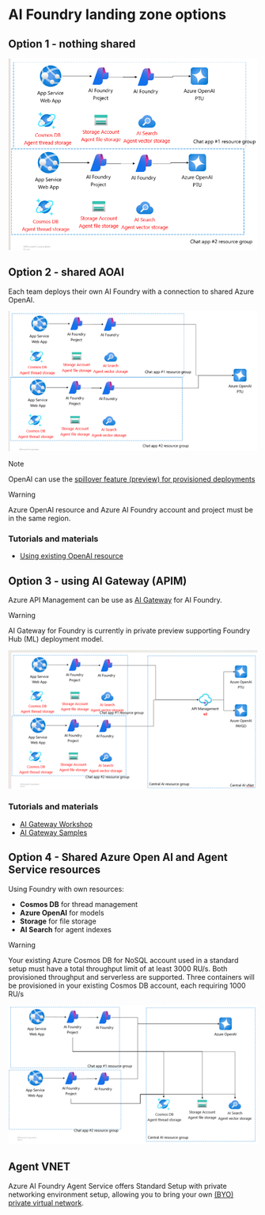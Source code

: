 # AI Foundry landing zone options

## Option 1 - nothing shared
 ![Nothing shared approach](./Resources/1-nothing_shared.png)
 
## Option 2 - shared AOAI

Each team deploys their own AI Foundry with a connection to shared Azure OpenAI.

 ![Shared AOAI](./Resources/2-shared-models.png)

> [!NOTE]
> OpenAI can use the [spillover feature (preview) for provisioned deployments](https://learn.microsoft.com/en-us/azure/ai-services/openai/how-to/spillover-traffic-management
)

> [!WARNING]
> Azure OpenAI resource and Azure AI Foundry account and project must be in the same region.

### Tutorials and materials

* [Using existing OpenAI resource](https://learn.microsoft.com/en-us/azure/ai-foundry/agents/how-to/use-your-own-resources#basic-agent-setup-use-an-existing-azure-openai-resource)

## Option 3 - using AI Gateway (APIM)

Azure API Management can be use as [AI Gateway](https://learn.microsoft.com/en-us/azure/api-management/genai-gateway-capabilities) for AI Foundry.

> [!WARNING]
> AI Gateway for Foundry is currently in private preview supporting Foundry Hub (ML) deployment model.

 ![AI Gateway](./Resources/3-shared-apim.png)

### Tutorials and materials

* [AI Gateway Workshop](https://azure-samples.github.io/AI-Gateway/)
* [AI Gateway Samples](https://github.com/Azure-Samples/ai-gateway)
 
## Option 4 - Shared Azure Open AI and Agent Service resources

Using Foundry with own resources:
 
* **Cosmos DB** for thread management
* **Azure OpenAI** for models
* **Storage** for file storage
* **AI Search** for agent indexes

> [!WARNING]
> Your existing Azure Cosmos DB for NoSQL account used in a standard setup must have a total throughput limit of at least 3000 RU/s. Both provisioned throughput and serverless are supported.
> Three containers will be provisioned in your existing Cosmos DB account, each requiring 1000 RU/s

 ![Shared Foundry Connections](./Resources/4-shared-foundry-connections.png)

 ## Agent VNET

 Azure AI Foundry Agent Service offers Standard Setup with private networking environment setup, allowing you to bring your own [(BYO) private virtual network](https://learn.microsoft.com/en-us/azure/ai-foundry/agents/how-to/virtual-networks).
